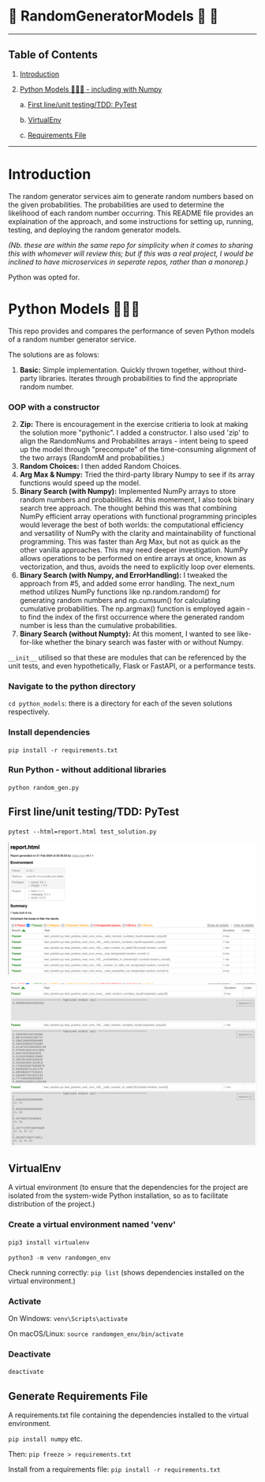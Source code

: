 # 🌟 RandomGeneratorModels 🌟 🚀 
---

## Table of Contents
1. [Introduction](#introduction)
2. [Python Models 🐍🐍🐍 - including with Numpy](#python)

    a. [First line/unit testing/TDD: PyTest](#pytest)

    b. [VirtualEnv](#virtualenv)

    c. [Requirements File](#generate-requirements-file)


---

# Introduction
The random generator services aim to generate random numbers based on the given probabilities. The probabilities are used to determine the likelihood of each random number occurring. This README file provides an explaination of the approach, and some instructions for setting up, running, testing, and deploying the random generator models.

*(Nb. these are within the same repo for simplicity when it comes to sharing this with whomever will review this; but if this was a real project, I would be inclined to have microservices in seperate repos, rather than a monorep.)*

Python was opted for.

# Python Models 🐍🐍🐍
This repo provides and compares the performance of seven Python models of a random number generator service. 

The solutions are as folows:
1. **Basic:** Simple implementation. Quickly thrown together, without third-party libraries. Iterates through probabilities to find the appropriate random number.
### OOP with a constructor
2. **Zip:** There is encouragement in the exercise critieria to look at making the solution more "pythonic". I added a constructor. I also used 'zip' to align the RandomNums and Probabilites arrays - intent being to speed up the model through "precompute" of the time-consuming alignment of the two arrays (RandomM and probabilities.)
3. **Random Choices:** I then added Random Choices. 
4. **Arg Max & Numpy:** Tried the third-party library Numpy to see if its array functions would speed up the model.
5. **Binary Search (with Numpy):** Implemented NumPy arrays to store random numbers and probabilities. At this momement, I also took binary search tree approach. The thought behind this was that combining NumPy efficient array operations with functional programming principles would leverage the best of both worlds: the computational efficiency and versatility of NumPy with the clarity and maintainability of functional programming. This was faster than Arg Max, but not as quick as the other vanilla approaches. This may need deeper investigation. NumPy allows operations to be performed on entire arrays at once, known as vectorization, and thus, avoids the need to explicitly loop over elements.
6. **Binary Search (with Numpy, and ErrorHandling):** I tweaked the approach from #5, and added some error handling. The next_num method utilizes NumPy functions like np.random.random() for generating random numbers and np.cumsum() for calculating cumulative probabilities. The np.argmax() function is employed again - to find the index of the first occurrence where the generated random number is less than the cumulative probabilities.
7. **Binary Search (without Numpty):** At this moment, I wanted to see like-for-like whether the binary search was faster with or without Numpy. 

``__init__`` utilised so that these are modules that can be referenced by the unit tests, and even hypothetically, Flask or FastAPI, or a performance tests.

### Navigate to the python directory
``cd python_models``: there is a directory for each of the seven solutions respectively.

### Install dependencies
``pip install -r requirements.txt``

### Run Python - without additional libraries
``python random_gen.py``

## First line/unit testing/TDD: PyTest

``pytest --html=report.html test_solution.py``

![test results](./assets/randomgen_test_output.png)

![test results_details](./assets/randomgen_test_output2.png)

## VirtualEnv
A virtual environment (to ensure that the dependencies for the project are isolated from the system-wide Python installation, so as to facilitate distribution of the project.)

### Create a virtual environment named 'venv'
``pip3 install virtualenv``

``python3 -m venv randomgen_env``

Check running correctly: ``pip list`` (shows dependencies installed on the virtual environment.)

### Activate
On Windows: ``venv\Scripts\activate``

On macOS/Linux: ``source randomgen_env/bin/activate``

### Deactivate
``deactivate``

## Generate Requirements File
A requirements.txt file containing the dependencies installed to the virtual environment.

``pip install numpy`` etc.

Then: ``pip freeze > requirements.txt``

Install from a requirements file: ``pip install -r requirements.txt``